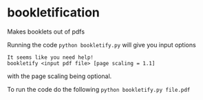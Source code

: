 # bookletification
Makes booklets out of pdfs

Running the code `python bookletify.py` will give you input options

```
It seems like you need help!
bookletify <input pdf file> [page scaling = 1.1]
```
with the page scaling being optional.

To run the code do the following
```python bookletify.py file.pdf```